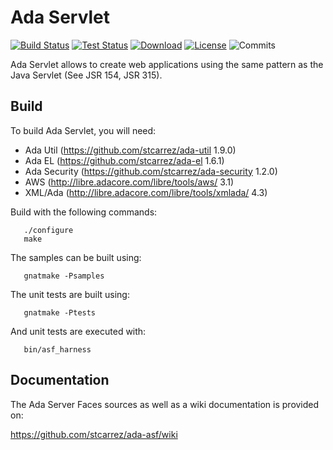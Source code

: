 # Ada Servlet

[![Build Status](https://img.shields.io/jenkins/s/http/jenkins.vacs.fr/Ada-Servlet.svg)](http://jenkins.vacs.fr/job/Ada-Servlet/)
[![Test Status](https://img.shields.io/jenkins/t/http/jenkins.vacs.fr/Ada-Servlet.svg)](http://jenkins.vacs.fr/job/Ada-Servlet/)
[![Download](https://img.shields.io/badge/download-1.2.0-brightgreen.svg)](http://download.vacs.fr/ada-servlet/ada-servlet-1.2.0.tar.gz)
[![License](http://img.shields.io/badge/license-APACHE2-blue.svg)](LICENSE)
![Commits](https://img.shields.io/github/commits-since/stcarrez/ada-servlet/1.2.0.svg)

Ada Servlet allows to create web applications using the same pattern
as the Java Servlet (See JSR 154, JSR 315). 

## Build

To build Ada Servlet, you will need:

* Ada Util     (https://github.com/stcarrez/ada-util          1.9.0)
* Ada EL       (https://github.com/stcarrez/ada-el            1.6.1)
* Ada Security (https://github.com/stcarrez/ada-security      1.2.0)
* AWS          (http://libre.adacore.com/libre/tools/aws/     3.1)
* XML/Ada      (http://libre.adacore.com/libre/tools/xmlada/  4.3)

Build with the following commands:
```
   ./configure
   make
```

The samples can be built using:
```
   gnatmake -Psamples
```
   
The unit tests are built using:
```
   gnatmake -Ptests
```

And unit tests are executed with:
```
   bin/asf_harness
```

## Documentation

The Ada Server Faces sources as well as a wiki documentation is provided on:

   https://github.com/stcarrez/ada-asf/wiki


